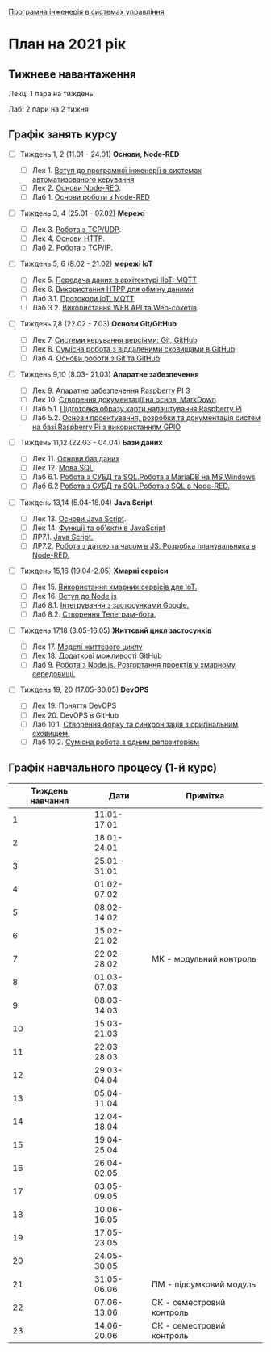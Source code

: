 [Програмна інженерія в системах управління](https://pupenasan.github.io/ProgIngContrSystems/)

# План на 2021 рік

## Тижневе навантаження

Лекц: 1 пара на тиждень

Лаб:  2 пари на 2 тижня

## Графік занять курсу

- [ ] Тиждень 1, 2 (11.01 - 24.01) **Основи, Node-RED**
  - [ ] Лек 1. [Вступ до програмної інженерії в системах автоматизованого керування](Лекц/Intro.md) 
  - [ ] Лек 2. [Основи Node-RED](Лекц/lec2_Node.md).
  - [ ] Лаб 1. [Основи роботи з Node-RED](Лабор/lab1NodeRED.md)
- [ ] Тиждень 3, 4  (25.01 - 07.02) **Мережі**
  - [ ] Лек 3. [Робота з TCP/UDP](Лекц/tcpudp.md). 
  - [ ] Лек 4. [Основи HTTP](Лекц/http.md). 
  - [ ] Лаб 2. [Робота з TCP/IP](Лабор/labtcp.md). 
- [ ] Тиждень 5, 6  (8.02 - 21.02) **мережі IoT** 
  - [ ] Лек 5. [Передача даних в архітектурі IIoT: MQTT](Лекц/MQTT.md)
  - [ ] Лек 6. [Використання HTPP для обміну даними](Лекц/HTTPAPI.md)
  - [ ] Лаб 3.1. [Протоколи IoT. MQTT](Лабор/lab2MQTT.md)
  - [ ] Лаб 3.2. [Використання WEB API та Web-сокетів](Лабор/lab2WEBAPI.md)
- [ ] Тиждень 7,8 (22.02 - 7.03) **Основи Git/GitHub**
  - [ ] Лек 7. [Системи керування версіями: Git, GitHub](Лекц/Git.md)  
  - [ ] Лек 8. [Сумісна робота з віддаленими сховищами в GitHub](Лекц/GitHub.md)
  - [ ] Лаб 4. [Основи роботи з Git та GitHub](Лабор/lab3Git.md)
- [ ] Тиждень 9,10 (8.03- 21.03) **Апаратне забезпечення**
  - [ ] Лек 9. [Апаратне забезпечення Raspberry PI 3](Лекц/RaspberryPi.md)
  - [ ] Лек 10. [Створення документації на основі MarkDown](Лекц/MarkDown.md)
  - [ ] Лаб 5.1. [Підготовка образу карти налаштування Raspberry Pi](Лабор/lab4_1_RPIConfig.md)
  - [ ] Лаб 5.2. [Основи проектування, розробки та документація систем на базі Raspberry Pi з використанням GPIO](Лабор/lab4_2_RPIProg.md)
- [ ] Тиждень 11,12 (22.03 - 04.04) **Бази даних**
  - [ ] Лек 11. [Основи баз даних](Лекц/db.md)
  - [ ] Лек 12. [Мова SQL](Лекц/sql1.md).
  - [ ] Лаб 6.1. [Робота з СУБД та SQL.Робота з MariaDB на MS Windows](Лабор/labdb_1maria.md) 
  - [ ] Лаб 6.2 [Робота з СУБД та SQL.Робота з SQL в Node-RED.](Лабор/labdb_2nodered.md) 
- [ ] Тиждень 13,14 (5.04-18.04) **Java Script**
  - [ ] Лек 13. [Основи Java Script](Лекц/javascript.md). 
  - [ ] Лек 14. [Функції та об'єкти в JavaScript](Лекц/jsobjects.md)
  - [ ] ЛР7.1. [Java Script.](Лабор/labjs_1js.md) 
  - [ ] ЛР7.2. [Робота з датою та часом в JS. Розробка планувальника в Node-RED.](Лабор/labjs_2node.md)
- [ ] Тиждень 15,16 (19.04-2.05) **Хмарні сервіси**
  - [ ] Лек 15. [Використання хмарних сервісів для IoT.](Лекц/cloud.md)
  - [ ] Лек 16. [Вступ до Node.js](Лекц/nodejs.md) 
  - [ ] Лаб 8.1. [Інтегрування з застосунками Google.](Лабор/labcld_1.md)
  - [ ] Лаб 8.2. [Створення Телеграм-бота.](Лабор/labcld_2bot.md)
- [ ] Тиждень 17,18 (3.05-16.05) **Життєвий цикл застосунків**
  - [ ] Лек 17. [Моделі життєвого циклу](Лекц/lyfecycle.md)
  - [ ] Лек 18. [Додаткові можливості GitHub](Лекц/GitHubProjects.md)
  - [ ] Лаб 9. [Робота з Node.js. Розгортання проектів у хмарному середовищі.](Лабор/labnodejs.md)
- [ ] Тиждень 19, 20 (17.05-30.05) **DevOPS**

  - [ ] Лек 19. Поняття DevOPS
  - [ ] Лек 20. DevOPS в GitHub
  - [ ] Лаб 10.1. [Створення форку та синхронізація з оригінальним сховищем.](https://pupenasan.github.io/ProgIngContrSystems/Лабор/lab5_1GitHubFork.html)
  - [ ] Лаб 10.2. [Сумісна робота з одним репозиторієм](https://pupenasan.github.io/ProgIngContrSystems/Лабор/lab5_2GitHubCollabor.html)

## Графік навчального процесу (1-й курс)

| Тиждень навчання | Дати        | Примітка                  |
| ---------------- | ----------- | ------------------------- |
| 1                | 11.01-17.01 |                           |
| 2                | 18.01-24.01 |                           |
| 3                | 25.01-31.01 |                           |
| 4                | 01.02-07.02 |                           |
| 5                | 08.02-14.02 |                           |
| 6                | 15.02-21.02 |                           |
| 7                | 22.02-28.02 | МК - модульний контроль   |
| 8                | 01.03-07.03 |                           |
| 9                | 08.03-14.03 |                           |
| 10               | 15.03-21.03 |                           |
| 11               | 22.03-28.03 |                           |
| 12               | 29.03-04.04 |                           |
| 13               | 05.04-11.04 |                           |
| 14               | 12.04-18.04 |                           |
| 15               | 19.04-25.04 |                           |
| 16               | 26.04-02.05 |                           |
| 17               | 03.05-09.05 |                           |
| 18               | 10.06-16.05 |                           |
| 19               | 17.05-23.05 |                           |
| 20               | 24.05-30.05 |                           |
| 21               | 31.05-06.06 | ПМ - підсумковий модуль   |
| 22               | 07.06-13.06 | СК - семестровий контроль |
| 23               | 14.06-20.06 | СК - семестровий контроль |
